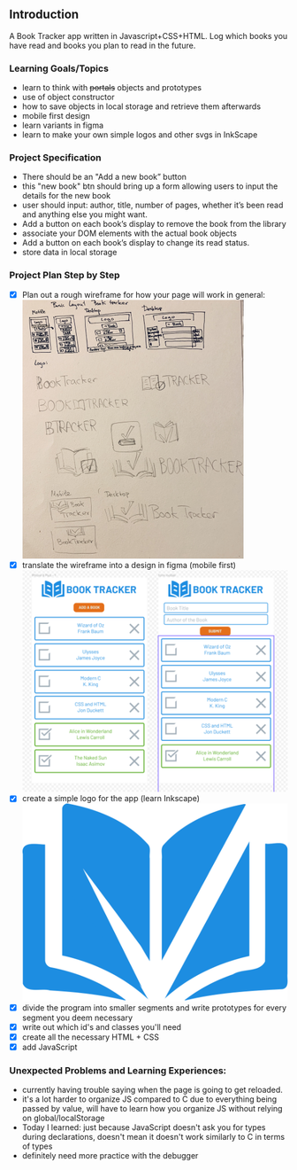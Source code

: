 ## Introduction
A Book Tracker app written in Javascript+CSS+HTML. Log which books you have read and books you plan to read in the future.

### Learning Goals/Topics
- learn to think with ~~portals~~ objects and prototypes
- use of object constructor
- how to save objects in local storage and retrieve them afterwards
- mobile first design
- learn variants in figma
- learn to make your own simple logos and other svgs in InkScape

### Project Specification
- There should be an "Add a new book” button 
- this "new book" btn should bring up a form allowing users to input the details for the new book
- user should input: author, title, number of pages, whether it’s been read and anything else you might want.
- Add a button on each book’s display to remove the book from the library
- associate your DOM elements with the actual book objects
- Add a button on each book’s display to change its read status. 
- store data in local storage

### Project Plan Step by Step
- [x] Plan out a rough wireframe for how your page will work in general: ![Layout Sketch](images/layoutSketch.png)
- [x] translate the wireframe into a design in figma (mobile first) ![Layout in Figma with placeholder images](images/figma_placeholder.png)
- [x] create a simple logo for the app (learn Inkscape) ![a somewhat custom logo made in Inkscape](images/BookIcon.svg)
- [x] divide the program into smaller segments and write prototypes for every segment you deem necessary
- [x] write out which id's and classes you'll need
- [x] create all the necessary HTML + CSS
- [x] add JavaScript

### Unexpected Problems and Learning Experiences:
- currently having trouble saying when the page is going to get reloaded.
- it's a lot harder to organize JS compared to C due to everything being passed by value, will have to learn how you organize JS without relying on global/localStorage
- Today I learned: just because JavaScript doesn't ask you for types during declarations, doesn't mean it doesn't work similarly to C in terms of types
- definitely need more practice with the debugger